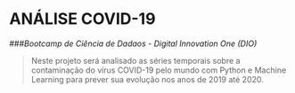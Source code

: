 # **ANÁLISE COVID-19**
###*Bootcamp de Ciência de Dadaos - Digital Innovation One (DIO)*

> Neste projeto será analisado as séries temporais sobre a contaminação do vírus COVID-19 pelo mundo com Python e Machine Learning para prever sua evolução nos anos de 2019 até 2020. 
